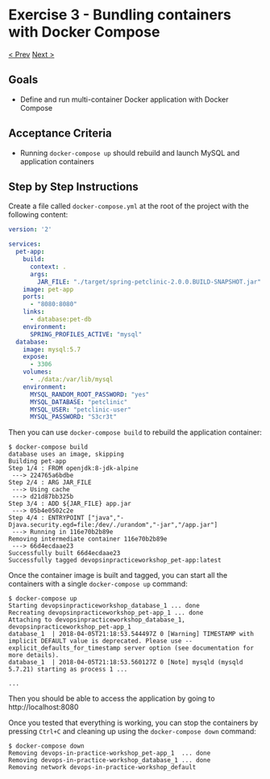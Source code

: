 # Exercise 3 - Bundling containers with Docker Compose
[< Prev](2-persistent-volume.md)  [Next >](4-mysql-kubernetes.md)

## Goals

* Define and run multi-container Docker application with Docker Compose

## Acceptance Criteria

* Running `docker-compose up` should rebuild and launch MySQL and application containers

## Step by Step Instructions

Create a file called `docker-compose.yml` at the root of the project with the
following content:

```yaml
version: '2'

services:
  pet-app:
    build:
      context: .
      args:
        JAR_FILE: "./target/spring-petclinic-2.0.0.BUILD-SNAPSHOT.jar"
    image: pet-app
    ports:
      - "8080:8080"
    links:
      - database:pet-db
    environment:
      SPRING_PROFILES_ACTIVE: "mysql"
  database:
    image: mysql:5.7
    expose:
      - 3306
    volumes:
      - ./data:/var/lib/mysql
    environment:
      MYSQL_RANDOM_ROOT_PASSWORD: "yes"
      MYSQL_DATABASE: "petclinic"
      MYSQL_USER: "petclinic-user"
      MYSQL_PASSWORD: "S3cr3t"
```

Then you can use `docker-compose build` to rebuild the application container:

```shell
$ docker-compose build
database uses an image, skipping
Building pet-app
Step 1/4 : FROM openjdk:8-jdk-alpine
 ---> 224765a6bdbe
Step 2/4 : ARG JAR_FILE
 ---> Using cache
 ---> d21d87bb325b
Step 3/4 : ADD ${JAR_FILE} app.jar
 ---> 05b4e0502c2e
Step 4/4 : ENTRYPOINT ["java","-Djava.security.egd=file:/dev/./urandom","-jar","/app.jar"]
 ---> Running in 116e70b2b89e
Removing intermediate container 116e70b2b89e
 ---> 66d4ecdaae23
Successfully built 66d4ecdaae23
Successfully tagged devopsinpracticeworkshop_pet-app:latest
```

Once the container image is built and tagged, you can start all the containers
with a single `docker-compose up` command:

```shell
$ docker-compose up
Starting devopsinpracticeworkshop_database_1 ... done
Recreating devopsinpracticeworkshop_pet-app_1 ... done
Attaching to devopsinpracticeworkshop_database_1, devopsinpracticeworkshop_pet-app_1
database_1  | 2018-04-05T21:18:53.544497Z 0 [Warning] TIMESTAMP with implicit DEFAULT value is deprecated. Please use --explicit_defaults_for_timestamp server option (see documentation for more details).
database_1  | 2018-04-05T21:18:53.560127Z 0 [Note] mysqld (mysqld 5.7.21) starting as process 1 ...

...
```

Then you should be able to access the application by going to http://localhost:8080

Once you tested that everything is working, you can stop the containers by
pressing `Ctrl+C` and cleaning up using the `docker-compose down` command:

```shell
$ docker-compose down
Removing devops-in-practice-workshop_pet-app_1  ... done
Removing devops-in-practice-workshop_database_1 ... done
Removing network devops-in-practice-workshop_default
```
